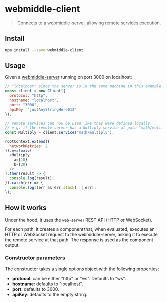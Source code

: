 # webmiddle-client

> Connects to a webmiddle-server, allowing remote services execution.

## Install

```bash
npm install --save webmiddle-client
```

## Usage

Given a [webmiddle-server](https://github.com/webmiddle/webmiddle/tree/master/packages/webmiddle-server) running on port 3000 on localhost:

```javascript
// "localhost" since the server is in the same machine in this example
const client = new Client({
  protocol: "http",
  hostname: "localhost",
  port: "3000",
  apiKey: "justAnyStringHere012"
});

// remote services can now be used like they were defined locally
// e.g. if the remote server has a Multiply service at path "math/multiply"
const Multiply = client.service("math/multiply");

rootContext.extend({
  networkRetries: 2
}).evaluate(
  <Multiply
    a={10}
    b={20}
  />
).then(result => {
  console.log(result);
}).catch(err => {
  console.log((err && err.stack) || err);
});
```

## How it works

Under the hood, it uses the `web-server` REST API (HTTP or WebSocket).

For each path, it creates a component that, when evaluated, executes an HTTP or WebSocket request to the webmiddle-server,
asking it to execute the remote service at that path. The response is used as the component output.

### Constructor parameters

The constructor takes a single options object with the following properties:
- **protocol**: can be either "http" or "ws". Defaults to "ws".
- **hostname**: defaults to "localhost".
- **port**: defaults to 3000.
- **apiKey**: defaults to the empty string.

